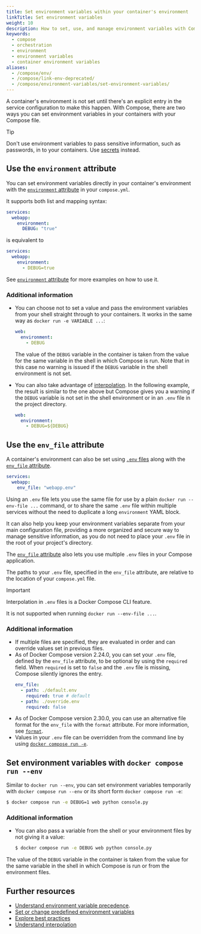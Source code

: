 ```yaml
---
title: Set environment variables within your container's environment
linkTitle: Set environment variables
weight: 10
description: How to set, use, and manage environment variables with Compose
keywords:
  - compose
  - orchestration
  - environment
  - environment variables
  - container environment variables
aliases:
  - /compose/env/
  - /compose/link-env-deprecated/
  - /compose/environment-variables/set-environment-variables/
---
```


A container's environment is not set until there's an explicit entry in the service configuration to make this happen. With Compose, there are two ways you can set environment variables in your containers with your Compose file.

> [!TIP]
>
> Don't use environment variables to pass sensitive information, such as passwords, in to your containers. Use [secrets](../use-secrets.md) instead.

## Use the `environment` attribute

You can set environment variables directly in your container's environment with the
[`environment` attribute](/reference/compose-file/services.md#environment) in your `compose.yml`.

It supports both list and mapping syntax:

```yaml
services:
  webapp:
    environment:
      DEBUG: "true"
```

is equivalent to

```yaml
services:
  webapp:
    environment:
      - DEBUG=true
```

See [`environment` attribute](/reference/compose-file/services.md#environment) for more examples on how to use it.

### Additional information

- You can choose not to set a value and pass the environment variables from your shell straight through to your containers. It works in the same way as `docker run -e VARIABLE ...`:

  ```yaml
  web:
    environment:
      - DEBUG
  ```

  The value of the `DEBUG` variable in the container is taken from the value for the same variable in the shell in which Compose is run. Note that in this case no warning is issued if the `DEBUG` variable in the shell environment is not set.

- You can also take advantage of [interpolation](variable-interpolation.md#interpolation-syntax). In the following example, the result is similar to the one above but Compose gives you a warning if the `DEBUG` variable is not set in the shell environment or in an `.env` file in the project directory.

  ```yaml
  web:
    environment:
      - DEBUG=${DEBUG}
  ```

## Use the `env_file` attribute

A container's environment can also be set using [`.env` files](variable-interpolation.md#env-file) along with the [`env_file` attribute](/reference/compose-file/services.md#env_file).

```yaml
services:
  webapp:
    env_file: "webapp.env"
```

Using an `.env` file lets you use the same file for use by a plain `docker run --env-file ...` command, or to share the same `.env` file within multiple services without the need to duplicate a long `environment` YAML block.

It can also help you keep your environment variables separate from your main configuration file, providing a more organized and secure way to manage sensitive information, as you do not need to place your `.env` file in the root of your project's directory.

The [`env_file` attribute](/reference/compose-file/services.md#env_file) also lets you use multiple `.env` files in your Compose application.

The paths to your `.env` file, specified in the `env_file` attribute, are relative to the location of your `compose.yml` file.

> [!IMPORTANT]
>
> Interpolation in `.env` files is a Docker Compose CLI feature.
>
> It is not supported when running `docker run --env-file ...`.

### Additional information

- If multiple files are specified, they are evaluated in order and can override values set in previous files.
- As of Docker Compose version 2.24.0, you can set your `.env` file, defined by the `env_file` attribute, to be optional by using the `required` field. When `required` is set to `false` and the `.env` file is missing, Compose silently ignores the entry.
  ```yaml
  env_file:
    - path: ./default.env
      required: true # default
    - path: ./override.env
      required: false
  ```
- As of Docker Compose version 2.30.0, you can use an alternative file format for the `env_file` with the `format` attribute. For more information, see [`format`](/reference/compose-file/services.md#format).
- Values in your `.env` file can be overridden from the command line by using [`docker compose run -e`](#set-environment-variables-with-docker-compose-run---env).

## Set environment variables with `docker compose run --env`

Similar to `docker run --env`, you can set environment variables temporarily with `docker compose run --env` or its short form `docker compose run -e`:

```bash
$ docker compose run -e DEBUG=1 web python console.py
```

### Additional information

- You can also pass a variable from the shell or your environment files by not giving it a value:

  ```bash
  $ docker compose run -e DEBUG web python console.py
  ```

The value of the `DEBUG` variable in the container is taken from the value for the same variable in the shell in which Compose is run or from the environment files.

## Further resources

- [Understand environment variable precedence](envvars-precedence.md).
- [Set or change predefined environment variables](envvars.md)
- [Explore best practices](best-practices.md)
- [Understand interpolation](variable-interpolation.md)
